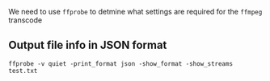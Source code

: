 We need to use `ffprobe` to detmine what settings are required for the `ffmpeg` transcode


## Output file info in JSON format
`ffprobe -v quiet -print_format json -show_format -show_streams test.txt`
